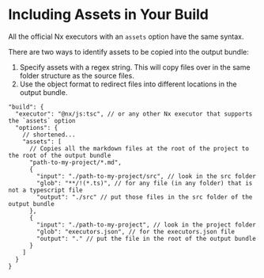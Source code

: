 # Including Assets in Your Build

All the official Nx executors with an `assets` option have the same syntax.

There are two ways to identify assets to be copied into the output bundle:

1. Specify assets with a regex string. This will copy files over in the same folder structure as the source files.
2. Use the object format to redirect files into different locations in the output bundle.

```jsonc {% fileName="project.json" %}
"build": {
  "executor": "@nx/js:tsc", // or any other Nx executor that supports the `assets` option
  "options": {
    // shortened...
    "assets": [
      // Copies all the markdown files at the root of the project to the root of the output bundle
      "path-to-my-project/*.md",
      {
        "input": "./path-to-my-project/src", // look in the src folder
        "glob": "**/!(*.ts)", // for any file (in any folder) that is not a typescript file
        "output": "./src" // put those files in the src folder of the output bundle
      },
      {
        "input": "./path-to-my-project", // look in the project folder
        "glob": "executors.json", // for the executors.json file
        "output": "." // put the file in the root of the output bundle
      }
    ]
  }
}
```

